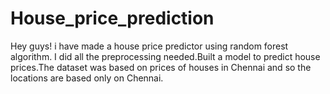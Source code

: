# House_price_prediction
Hey guys! i have made a house price predictor using random forest algorithm.
I did all the preprocessing needed.Built a model to predict house prices.The dataset was based on prices of houses in Chennai and so the locations are based only on Chennai.
